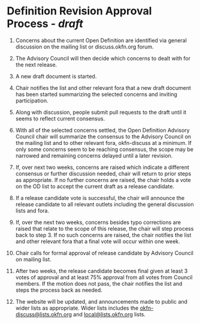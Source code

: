 
Definition Revision Approval Process _- draft_
====================================

1. Concerns about the current Open Definition are identified via general discussion on the mailing list or discuss.okfn.org forum.

2. The Advisory Council will then decide which concerns to dealt with for the next release.

3. A new draft document is started.

4. Chair notifies the list and other relevant fora that a new draft document has been started summarizing the selected concerns and inviting participation.

5. Along with discussion, people submit pull requests to the draft until it seems to reflect current consensus.

6. With all of the selected concerns settled, the Open Definition Advisory Council chair will summarize the consensus to the Advisory Council on the mailing list and to other relevant fora, okfn-discuss at a minimum. If only some concerns seem to be reaching consensus, the scope may be narrowed and remaining concerns delayed until a later revision.

7. If, over next two weeks, concerns are raised which indicate a different consensus or further discussion needed, chair will return to prior steps as appropriate.  If no further concerns are raised, the chair holds a vote on the OD list to accept the current draft as a release candidate.

8. If a release candidate vote is successful, the chair will announce the release candidate to all relevant outlets including the general discussion lists and fora.

9. If, over the next two weeks, concerns besides typo corrections are raised that relate to the scope of this release, the chair will step process back to step 3.  If no such concerns are raised, the chair notifies the list and other relevant fora that a final vote will occur within one week.

10. Chair calls for formal approval of release candidate by Advisory Council on mailing list.

11. After two weeks, the release candidate becomes final given at least 3 votes of approval and at least 75% approval from all votes from Council members.  If the motion does not pass, the chair notifies the list and steps the process back as needed.

12. The website will be updated, and announcements made to public and wider lists as appropriate. Wider lists includes the okfn-discuss@lists.okfn.org and local@lists.okfn.org lists.  
